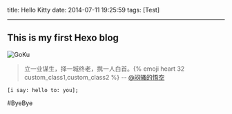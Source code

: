 title: Hello Kitty
date: 2014-07-11 19:25:59
tags: [Test]

---

## This is my first Hexo blog

<!--more-->

![GoKu](/img/me.jpg)

> 立一业谋生，择一城终老，携一人白首。{% emoji heart 32 custom_class1,custom_class2 %}
> -- [@闷骚的悟空](http://weibo.com/u/1272660443)


``` objc
[i say: hello to: you];
```

#ByeBye



